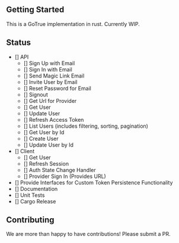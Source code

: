 ## Getting Started

This is a GoTrue implementation in rust. Currently WIP.

## Status

- [] API
  - [] Sign Up with Email
  - [] Sign In with Email
  - [] Send Magic Link Email
  - [] Invite User by Email
  - [] Reset Password for Email
  - [] Signout
  - [] Get Url for Provider
  - [] Get User
  - [] Update User
  - [] Refresh Access Token
  - [] List Users (includes filtering, sorting, pagination)
  - [] Get User by Id
  - [] Create User
  - [] Update User by Id
- [] Client
  - [] Get User
  - [] Refresh Session
  - [] Auth State Change Handler
  - [] Provider Sign In (Provides URL)
- [] Provide Interfaces for Custom Token Persistence Functionality
- [] Documentation
- [] Unit Tests
- [] Cargo Release

## Contributing

We are more than happy to have contributions! Please submit a PR.
